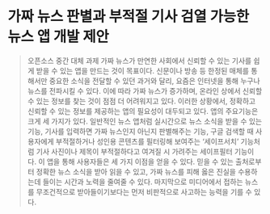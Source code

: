 # 가짜 뉴스 판별과 부적절 기사 검열 가능한 뉴스 앱 개발 제안
> 오픈소스 중간 대체 과제
가짜 뉴스가 만연한 사회에서 신뢰할 수 있는 기사를 쉽게 받을 수 있는 앱을 만드는 것이 목표이다. 신문이나 방송 등 한정된 매체를 통해서만 중요한 소식을 전달할 수 있던 과거와 달리, 요즘은 인터넷을 통해 누구나 뉴스를 전파시킬 수 있다. 이에 따라 가짜 뉴스가 증가하며, 온라인 상에서 신뢰할 수 있는 정보를 찾는 것이 점점 더 어려워지고 있다. 이러한 상황에서, 정확하고 신뢰할 수 있는 정보를 제공하는 앱의 필요성이 대두되고 있다.
앱의 주요기능은 크게 세 가지가 있다. 일반적인 뉴스 앱처럼 실시간으로 뉴스 소식을 받을 수 있는 기능, 기사를 입력하면 가짜 뉴스인지 아닌지 판별해주는 기능, 구글 검색할 때 사용자에게 부적절하거나 성인용 콘텐츠를 필터링해 보여주는 ‘세이프서치’ 기능처럼 기사 사진이나 제목이 부적절하다고 여겨질 시 가려주는 세이프필터 기능이다. 
 이 앱을 통해 사용자들은 세 가지 이점을 얻을 수 있다. 믿을 수 있는 출처로부터 정확한 뉴스 소식을 받아 읽을 수 있고, 가짜 뉴스를 피해 옳은 진실을 수용하는데 들이는 시간과 노력을 줄여줄 수 있다. 마지막으로 미디어에서 접하는 뉴스를 무조건적으로 받아들이기보다는 먼저 비판적으로 사고하는 능력을 기를 수 있다.

